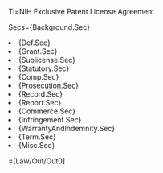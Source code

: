 Ti=NIH Exclusive Patent License Agreement

Secs={Background.Sec}<li>{Def.Sec}<li>{Grant.Sec}<li>{Sublicense.Sec}<li>{Statutory.Sec}<li>{Comp.Sec}<li>{Prosecution.Sec}<li>{Record.Sec}<li>{Report.Sec}<li>{Commerce.Sec}<li>{Infringement.Sec}<li>{WarrantyAndIndemnity.Sec}<li>{Term.Sec}<li>{Misc.Sec}

=[Law/Out/Out0]
